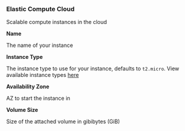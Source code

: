 ### Elastic Compute Cloud

Scalable compute instances in the cloud

**Name**

The name of your instance

**Instance Type**

The instance type to use for your instance, defaults to `t2.micro`.
View available instance types [here](https://aws.amazon.com/ec2/instance-types)

**Availability Zone**

AZ to start the instance in

**Volume Size**

Size of the attached volume in gibibytes (GiB)